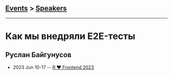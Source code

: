 ## [Events](../README.md) > [Speakers](../speakers.md)
---

# Как мы внедряли E2E-тесты

## Руслан Байгунусов
- 2023 Jun 10-17 -- [Я ❤ Frontend 2023](https://youtu.be/qDndak1N3gQ)    
